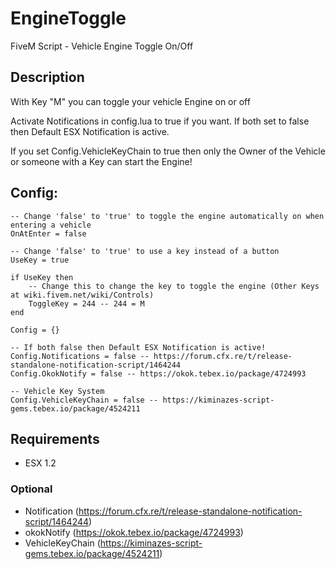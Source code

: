 # EngineToggle
 FiveM Script - Vehicle Engine Toggle On/Off

## Description
With Key "M" you can toggle your vehicle Engine on or off

Activate Notifications in config.lua to true if you want. If both set to false then Default ESX Notification is active. 

If you set Config.VehicleKeyChain to true then only the Owner of the Vehicle or someone with a Key can start the Engine!


## **Config:**
```
-- Change 'false' to 'true' to toggle the engine automatically on when entering a vehicle
OnAtEnter = false

-- Change 'false' to 'true' to use a key instead of a button
UseKey = true

if UseKey then
	-- Change this to change the key to toggle the engine (Other Keys at wiki.fivem.net/wiki/Controls)
	ToggleKey = 244 -- 244 = M
end

Config = {}

-- If both false then Default ESX Notification is active!
Config.Notifications = false -- https://forum.cfx.re/t/release-standalone-notification-script/1464244
Config.OkokNotify = false -- https://okok.tebex.io/package/4724993

-- Vehicle Key System
Config.VehicleKeyChain = false -- https://kiminazes-script-gems.tebex.io/package/4524211
```

## Requirements
* ESX 1.2
### Optional
* Notification (https://forum.cfx.re/t/release-standalone-notification-script/1464244)
* okokNotify (https://okok.tebex.io/package/4724993)
* VehicleKeyChain (https://kiminazes-script-gems.tebex.io/package/4524211)
